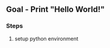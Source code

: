 ## Goal - Print "Hello World!"
### Steps
1. setup python environment

<!--stackedit_data:
eyJoaXN0b3J5IjpbLTIwMzk3NTgzODFdfQ==
-->